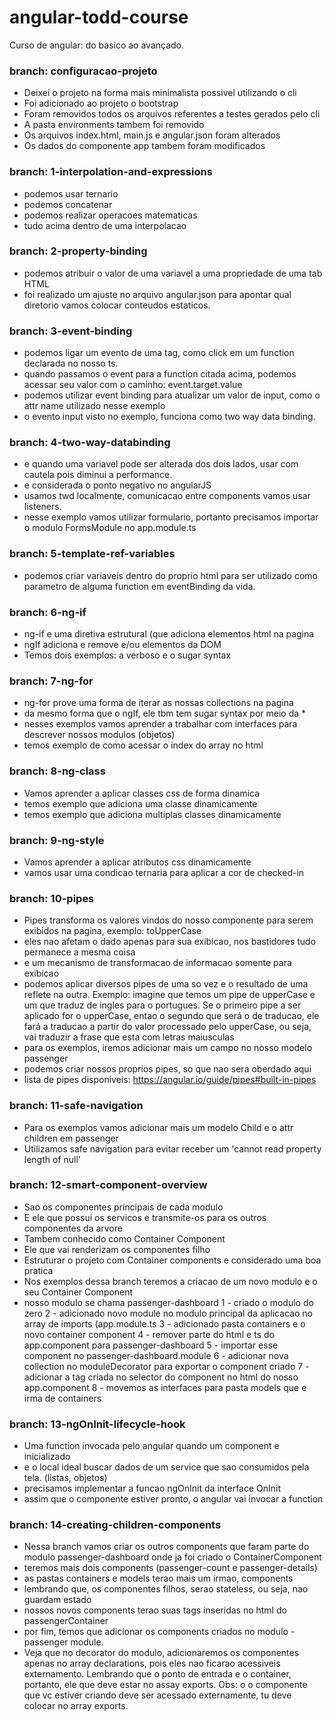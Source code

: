 # angular-todd-course

Curso de angular: do basico ao avançado.

### branch: configuracao-projeto
- Deixei o projeto na forma mais minimalista possivel utilizando o cli
- Foi adicionado ao projeto o bootstrap
- Foram removidos todos os arquivos referentes a testes gerados pelo cli
- A pasta environments tambem foi removido
- Os arquivos index.html, main.js e angular.json foram alterados
- Os dados do componente app tambem foram modificados


### branch: 1-interpolation-and-expressions
- podemos usar ternario
- podemos concatenar
- podemos realizar operacoes matematicas 
- tudo acima dentro de uma interpolacao


### branch: 2-property-binding
- podemos atribuir o valor de uma variavel a uma propriedade de uma tab HTML
- foi realizado um ajuste no arquivo angular.json para apontar qual diretorio vamos colocar conteudos estaticos.


### branch: 3-event-binding
- podemos ligar um evento de uma tag, como click em um function declarada no nosso ts.
- quando passamos o event para a function citada acima, podemos acessar seu valor com o caminho: event.target.value
- podemos utilizar event binding para atualizar um valor de input, como o attr name utilizado nesse exemplo
- o evento input visto no exemplo, funciona como two way data binding.


### branch: 4-two-way-databinding
- e quando uma variavel pode ser alterada dos dois lados, usar com cautela pois diminui a performance.
- e considerada o ponto negativo no angularJS
- usamos twd localmente, comunicacao entre components vamos usar listeners.
- nesse exemplo vamos utilizar formulario, portanto precisamos importar o modulo FormsModule no app.module.ts


### branch: 5-template-ref-variables
- podemos criar variaveis dentro do proprio html para ser utilizado como parametro de alguma function em eventBinding da vida.


### branch: 6-ng-if
- ng-if e uma diretiva estrutural (que adiciona elementos html na pagina
- ngIf adiciona e remove e/ou elementos da DOM 
- Temos dois exemplos: a verboso e o sugar syntax


### branch: 7-ng-for
- ng-for prove uma forma de iterar as nossas collections na pagina
- da mesmo forma que o ngIf, ele tbm tem sugar syntax por meio da *
- nesses exemplos vamos aprender a trabalhar com interfaces para descrever nossos modulos (objetos)
- temos exemplo de como acessar o index do array no html


### branch: 8-ng-class
- Vamos aprender a aplicar classes css de forma dinamica
- temos exemplo que adiciona uma classe dinamicamente
- temos exemplo que adiciona multiplas classes dinamicamente


### branch: 9-ng-style
- Vamos aprender a aplicar atributos css dinamicamente
- vamos usar uma condicao ternaria para aplicar a cor de checked-in


### branch: 10-pipes
- Pipes transforma os valores vindos do nosso componente para serem exibidos na pagina, exemplo: toUpperCase
- eles nao afetam o dado apenas para sua exibicao, nos bastidores tudo permanece a mesma coisa
- e um mecanismo de transformacao de informacao somente para exibicao
- podemos aplicar diversos pipes de uma so vez e o resultado de uma reflete na outra. Exemplo: imagine que temos um pipe
  de upperCase e um que traduz de ingles para o portugues. Se o primeiro pipe a ser aplicado for o upperCase, entao o segundo que será o
  de traducao, ele fará a traducao a partir do valor processado pelo upperCase, ou seja, vai traduzir a frase que esta com letras maiusculas
- para os exemplos, iremos adicionar mais um campo no nosso modelo passenger
- podemos criar nossos proprios pipes, so que nao sera oberdado aqui
- lista de pipes disponiveis: https://angular.io/guide/pipes#built-in-pipes


### branch: 11-safe-navigation
- Para os exemplos vamos adicionar mais um modelo Child e o attr children em passenger
- Utilizamos safe navigation para evitar receber um 'cannot read property length of null'


### branch: 12-smart-component-overview
- Sao os componentes principais de cada modulo
- E ele que possui os servicos e transmite-os para os outros componentes da arvore
- Tambem conhecido como Container Component
- Ele que vai renderizam os componentes filho
- Estruturar o projeto com Container components e considerado uma boa pratica
- Nos exemplos dessa branch teremos a criacao de um novo modulo e o seu Container Component
- nosso modulo se chama passenger-dashboard
  1 - criado o modulo do zero
  2 - adicionado novo module no modulo principal da aplicacao no array de imports (app.module.ts
  3 - adicionado pasta containers e o novo container component
  4 - remover parte do html e ts do app.component para passenger-dashboard
  5 - importar esse component no passenger-dashboard.module
  6 - adicionar nova collection no moduleDecorator para exportar o component criado
  7 - adicionar a tag criada no selector do component no html do nosso app.component
  8 - movemos as interfaces para pasta models que e irma de containers
  

### branch: 13-ngOnInit-lifecycle-hook
- Uma function invocada pelo angular quando um component e inicializado
- e o local ideal buscar dados de um service que sao consumidos pela tela.  (listas, objetos)
- precisamos implementar a funcao ngOnInit da interface OnInit
- assim que o componente estiver pronto, o angular vai invocar a function


### branch: 14-creating-children-components
- Nessa branch vamos criar os outros components que faram parte do modulo passenger-dashboard onde ja foi criado o ContainerComponent
- teremos mais dois components (passenger-count e passenger-details)
- as pastas containers e models terao mais um irmao, components
- lembrando que, os componentes filhos, serao stateless, ou seja, nao guardam estado
- nossos novos components terao suas tags inseridas no html do passengerContainer
- por fim, temos que adicionar os components criados no modulo - passenger module.
- Veja que no decorator do modulo, adicionaremos os componentes apenas no array declarations, pois eles nao ficarao
  acessiveis externamento. Lembrando que o ponto de entrada e o container, portanto, ele que deve estar no assay exports.
  Obs: o o componente que vc estiver criando deve ser acessado externamente, tu deve colocar no array exports.
